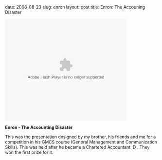 date: 2008-08-23
slug: enron
layout: post
title: Enron: The Accouning Disaster


<object style="margin:0px" width="400" height="334"><param name="movie" value="http://static.slideshare.net/swf/ssplayer2.swf?doc=final-enron-presentation-b-and-w2-1219470651500822-8&amp;stripped_title=enron-the-accounting-disaster-presentation" /><param name="allowFullScreen" value="true" /><param name="allowScriptAccess" value="always" /><embed src="http://static.slideshare.net/swf/ssplayer2.swf?doc=final-enron-presentation-b-and-w2-1219470651500822-8&amp;stripped_title=enron-the-accounting-disaster-presentation" type="application/x-shockwave-flash" allowscriptaccess="always" allowfullscreen="true" width="400" height="334"></embed></object><p><b>Enron - The Accounting Disaster</b></p>

<p>This was the presentation designed by my brother, his friends and me for a competition in his GMCS course (General Management and Communication Skills). This was held after he became a Chartered Accountant :D . They won the first prize for it.</p>
